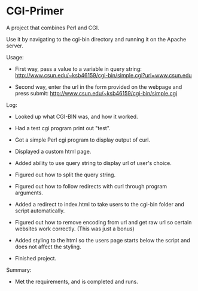 # CGI-Primer
A project that combines Perl and CGI.

Use it by navigating to the cgi-bin directory and running it on the Apache server.

Usage: 

- First way, pass a value to a variable in query string: http://www.csun.edu/~ksb46159/cgi-bin/simple.cgi?url=www.csun.edu

- Second way, enter the url in the form provided on the webpage and press submit: http://www.csun.edu/~ksb46159/cgi-bin/simple.cgi

Log:

- Looked up what CGI-BIN was, and how it worked.

- Had a test cgi program print out "test".

- Got a simple Perl cgi program to display output of curl.

- Displayed a custom html page.

- Added ability to use query string to display url of user's choice.

- Figured out how to split the query string. 

- Figured out how to follow redirects with curl through program arguments.

- Added a redirect to index.html to take users to the cgi-bin folder and script automatically.

- Figured out how to remove encoding from url and get raw url so certain websites work correctly. (This was just a bonus)

- Added styling to the html so the users page starts below the script and does not affect the styling.

- Finished project.

Summary:

- Met the requirements, and is completed and runs.
